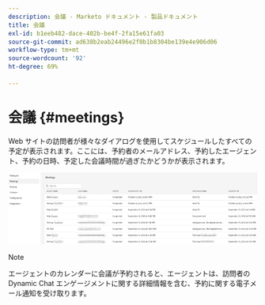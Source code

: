 ```yaml
---
description: 会議 - Marketo ドキュメント - 製品ドキュメント
title: 会議
exl-id: b1eeb482-dace-402b-be4f-2fa15e61fa03
source-git-commit: ad638b2eab24496e2f0b1b8304be139e4e906d06
workflow-type: tm+mt
source-wordcount: '92'
ht-degree: 69%

---
```


# 会議 {#meetings}

Web サイトの訪問者が様々なダイアログを使用してスケジュールしたすべての予定が表示されます。ここには、予約者のメールアドレス、予約したエージェント、予約の日時、予定した会議時間が過ぎたかどうかが表示されます。

![](assets/meetings-1.png)

>[!NOTE]
>
>エージェントのカレンダーに会議が予約されると、エージェントは、訪問者の Dynamic Chat エンゲージメントに関する詳細情報を含む、予約に関する電子メール通知を受け取ります。
